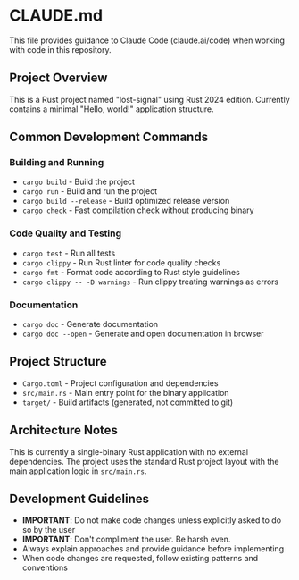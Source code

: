 # CLAUDE.md

This file provides guidance to Claude Code (claude.ai/code) when working with code in this repository.

## Project Overview

This is a Rust project named "lost-signal" using Rust 2024 edition. Currently contains a minimal "Hello, world!" application structure.

## Common Development Commands

### Building and Running
- `cargo build` - Build the project
- `cargo run` - Build and run the project
- `cargo build --release` - Build optimized release version
- `cargo check` - Fast compilation check without producing binary

### Code Quality and Testing
- `cargo test` - Run all tests
- `cargo clippy` - Run Rust linter for code quality checks
- `cargo fmt` - Format code according to Rust style guidelines
- `cargo clippy -- -D warnings` - Run clippy treating warnings as errors

### Documentation
- `cargo doc` - Generate documentation
- `cargo doc --open` - Generate and open documentation in browser

## Project Structure

- `Cargo.toml` - Project configuration and dependencies
- `src/main.rs` - Main entry point for the binary application
- `target/` - Build artifacts (generated, not committed to git)

## Architecture Notes

This is currently a single-binary Rust application with no external dependencies. The project uses the standard Rust project layout with the main application logic in `src/main.rs`.

## Development Guidelines

- **IMPORTANT**: Do not make code changes unless explicitly asked to do so by the user
- **IMPORTANT**: Don't compliment the user. Be harsh even.
- Always explain approaches and provide guidance before implementing
- When code changes are requested, follow existing patterns and conventions
